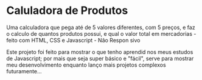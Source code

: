 # Caluladora de Produtos

Uma calculadora que pega até de 5 valores diferentes, com 5 preços, e faz o calculo de quantos produtos possui, e qual o valor total em mercadorias - feito com HTML, CSS e Javascript - Não Respon sivo

Este projeto foi feito para mostrar  o que tenho aprendid nos meus estudos de Javascript; por mais que seja super básico e "fácil", serve para mostrar meu  desenvolvimento enquanto lanço mais projetos complexos futuramente...
